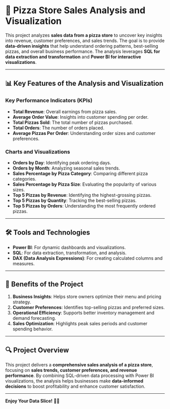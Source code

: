 # 🍕 Pizza Store Sales Analysis and Visualization  

This project analyzes **sales data from a pizza store** to uncover key insights into revenue, customer preferences, and sales trends. The goal is to provide **data-driven insights** that help understand ordering patterns, best-selling pizzas, and overall business performance. The analysis leverages **SQL for data extraction and transformation** and **Power BI for interactive visualizations**.  

---

## 📊 Key Features of the Analysis and Visualization  

### **Key Performance Indicators (KPIs)**  
- **Total Revenue**: Overall earnings from pizza sales.  
- **Average Order Value**: Insights into customer spending per order.  
- **Total Pizzas Sold**: The total number of pizzas purchased.  
- **Total Orders**: The number of orders placed.  
- **Average Pizzas Per Order**: Understanding order sizes and customer preferences.  

### **Charts and Visualizations**  
- **Orders by Day**: Identifying peak ordering days.  
- **Orders by Month**: Analyzing seasonal sales trends.  
- **Sales Percentage by Pizza Category**: Comparing different pizza categories.  
- **Sales Percentage by Pizza Size**: Evaluating the popularity of various sizes.  
- **Top 5 Pizzas by Revenue**: Identifying the highest-grossing pizzas.  
- **Top 5 Pizzas by Quantity**: Tracking the best-selling pizzas.  
- **Top 5 Pizzas by Orders**: Understanding the most frequently ordered pizzas.  

---

## 🛠 Tools and Technologies  
- **Power BI**: For dynamic dashboards and visualizations.  
- **SQL**: For data extraction, transformation, and analysis.
- **DAX (Data Analysis Expressions)**: For creating calculated columns and measures.

---

## 🎯 Benefits of the Project  
1. **Business Insights**: Helps store owners optimize their menu and pricing strategy.  
2. **Customer Preferences**: Identifies top-selling pizzas and preferred sizes.  
3. **Operational Efficiency**: Supports better inventory management and demand forecasting.  
4. **Sales Optimization**: Highlights peak sales periods and customer spending behavior.  

---

## 🔍 Project Overview  
This project delivers a **comprehensive sales analysis of a pizza store**, focusing on **sales trends, customer preferences, and revenue performance**. By combining SQL-driven data processing with Power BI visualizations, the analysis helps businesses make **data-informed decisions** to boost profitability and enhance customer satisfaction.  

---

**Enjoy Your Data Slice!** 🍕🚀  
